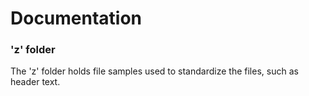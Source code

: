 # Documentation






### 'z' folder

The 'z' folder holds file samples used to standardize the files, such as header text.